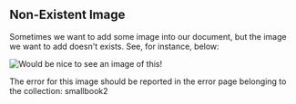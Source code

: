 ## Non-Existent Image

Sometimes we want to add some image into our document, but the image we want to add doesn't exists. See, for instance, below:

![Would be nice to see an image of this!](./world_peace.jpg)

The error for this image should be reported in the error page belonging to the collection: smallbook2